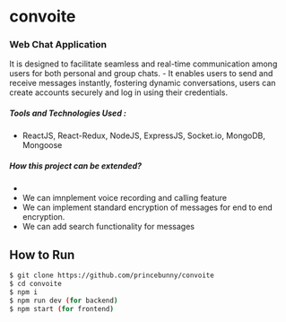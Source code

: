 # convoite
<h3>Web Chat Application</h3>
It is designed to facilitate seamless and real-time communication among users for both personal and group chats.
- It enables users to send and receive messages instantly, fostering dynamic conversations, users can create accounts
securely and log in using their credentials.

##### Tools and Technologies Used :
- ReactJS, React-Redux, NodeJS, ExpressJS, Socket.io, MongoDB, Mongoose

##### How this project can be extended? ​
- 
- We can imnplement voice recording and calling feature
- We can implement standard encryption of messages for end to end encryption.
- We can add search functionality for messages

## How to Run

```bash
$ git clone https://github.com/princebunny/convoite
$ cd convoite
$ npm i
$ npm run dev (for backend)
$ npm start (for frontend)
```

